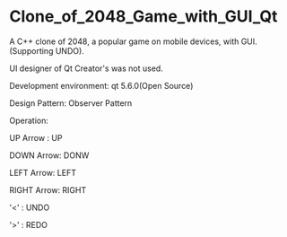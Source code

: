 # Clone_of_2048_Game_with_GUI_Qt
A C++ clone of 2048, a popular game on mobile devices, with GUI.(Supporting UNDO).

UI designer of Qt Creator's  was not used.

Development environment:  qt 5.6.0(Open Source)

Design Pattern: Observer Pattern

Operation:

UP Arrow  : UP

DOWN Arrow: DONW

LEFT Arrow: LEFT

RIGHT Arrow: RIGHT

'<' : UNDO

'>' : REDO







